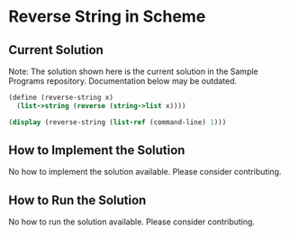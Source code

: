 # Reverse String in Scheme

## Current Solution

Note: The solution shown here is the current solution in the Sample Programs repository. Documentation below may be outdated.

```Scheme
(define (reverse-string x)
  (list->string (reverse (string->list x))))

(display (reverse-string (list-ref (command-line) 1)))

```

## How to Implement the Solution

No how to implement the solution available. Please consider contributing.

## How to Run the Solution

No how to run the solution available. Please consider contributing.